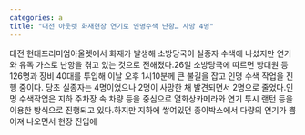 ```yaml
---
categories: a
title: "대전 아웃렛 화재현장 연기로 인명수색 난항… 사망 4명"
---
```

대전 현대프리미엄아울렛에서 화재가 발생해 소방당국이 실종자 수색에 나섰지만 연기와 유독 가스로 난항을 겪고 있는 것으로 전해졌다.26일 소방당국에 따르면 방대원 등 126명과 장비 40대를 투입해 이날 오후 1시10분께 큰 불길을 잡고 인명 수색 작업을 진행 중이다. 당초 실종자는 4명이었으나 2명이 사망한 채 발견되면서 2명으로 줄었다.인명 수색작업은 지하 주차장 속 차량 등을 중심으로 열화상카메라와 연기 투시 랜턴 등을 이용한 방식으로 진행되고 있다.하지만 지하에 쌓여있던 종이박스에서 다량의 연기가 뿜어져 나오면서 현장 진입에